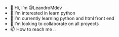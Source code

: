 - 👋 Hi, I’m @LeandroMdev
- 👀 I’m interested in learn python
- 🌱 I’m currently learning python and html front end
- 💞️ I’m looking to collaborate on all proyects
- 📫 How to reach me ..

<!---
LeandroMdev/LeandroMdev is a ✨ special ✨ repository because its `README.md` (this file) appears on your GitHub profile.
You can click the Preview link to take a look at your changes.
--->
